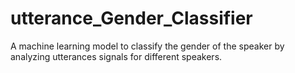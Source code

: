 # utterance_Gender_Classifier
A machine learning model to classify the gender of the speaker by analyzing utterances signals for different speakers.
